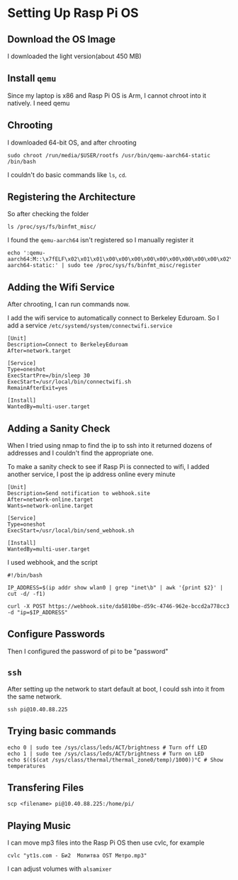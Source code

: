 # Setting Up Rasp Pi OS

## Download the OS Image 
I downloaded the light version(about 450 MB)
## Install `qemu`
Since my laptop is x86 and Rasp Pi OS is Arm, I cannot chroot into it natively. I need qemu
## Chrooting
I downloaded 64-bit OS, and after chrooting
```
sudo chroot /run/media/$USER/rootfs /usr/bin/qemu-aarch64-static /bin/bash
```
I couldn't do basic commands like `ls`, `cd`.

## Registering the Architecture
So after checking the folder
```
ls /proc/sys/fs/binfmt_misc/
```
I found the `qemu-aarch64` isn't registered so I manually register it
```
echo ':qemu-aarch64:M::\x7fELF\x02\x01\x01\x00\x00\x00\x00\x00\x00\x00\x00\x00\x02\x00\xb7:\xff\xff\xff\xff\xff\xff\xff\x00\xff\xff\xff\xff\xff\xff\xff\xff\xfe\xff\xff:/usr/bin/qemu-aarch64-static:' | sudo tee /proc/sys/fs/binfmt_misc/register
```
## Adding the Wifi Service
After chrooting, I can run commands now.

I add the wifi service to automatically connect to Berkeley Eduroam. So I add a service `/etc/systemd/system/connectwifi.service`
```
[Unit]
Description=Connect to BerkeleyEduroam
After=network.target

[Service]
Type=oneshot
ExecStartPre=/bin/sleep 30
ExecStart=/usr/local/bin/connectwifi.sh
RemainAfterExit=yes

[Install]
WantedBy=multi-user.target
```
## Adding a Sanity Check

When I tried using nmap to find the ip to ssh into it returned dozens of addresses and I couldn't find the appropriate one. 

To make a sanity check to see if Rasp Pi is connected to wifi, I added another service, I post the ip address online every minute

```
[Unit]
Description=Send notification to webhook.site
After=network-online.target
Wants=network-online.target

[Service]
Type=oneshot
ExecStart=/usr/local/bin/send_webhook.sh

[Install]
WantedBy=multi-user.target
```
I used webhook, and the script
```
#!/bin/bash

IP_ADDRESS=$(ip addr show wlan0 | grep "inet\b" | awk '{print $2}' | cut -d/ -f1)

curl -X POST https://webhook.site/da5810be-d59c-4746-962e-bccd2a778cc3 -d "ip=$IP_ADDRESS"
```

## Configure Passwords

Then I configured the password of pi to be "password"


## `ssh`

After setting up the network to start default at boot, I could ssh into it from the same network.
```
ssh pi@10.40.88.225
```

## Trying basic commands
```
echo 0 | sudo tee /sys/class/leds/ACT/brightness # Turn off LED
echo 1 | sudo tee /sys/class/leds/ACT/brightness # Turn on LED
echo $(($(cat /sys/class/thermal/thermal_zone0/temp)/1000))°C # Show temperatures
```
## Transfering Files
```
scp <filename> pi@10.40.88.225:/home/pi/
```
## Playing Music

I can move mp3 files into the Rasp Pi OS then use cvlc, for example
```
cvlc "yt1s.com - Би2  Молитва OST Метро.mp3"
```

I can adjust volumes with `alsamixer`
